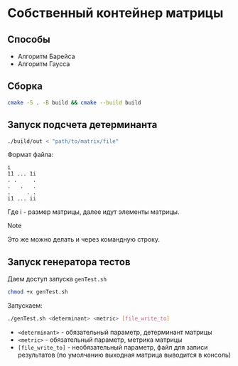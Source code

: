 # Собственный контейнер матрицы

## Способы

- Алгоритм Барейса
- Алгоритм Гаусса

## Сборка

```bash
cmake -S . -B build && cmake --build build
```

## Запуск подсчета детерминанта

```bash
./build/out < "path/to/matrix/file"
```

Формат файла:

```
i
11 ... 1i
. .     .
.   .   .
.     . .
i1 ... ii
```

Где i - размер матрицы, далее идут элементы матрицы.

> [!NOTE]
> Это же можно делать и через командную строку.

## Запуск генератора тестов

Даем доступ запуска `genTest.sh`

```bash
chmod +x genTest.sh
```

Запускаем:

```bash
./genTest.sh <determinant> <metric> [file_write_to]
```

- `<determinant>` - обязательный параметр, детерминант матрицы
- `<metric>` - обязательный параметр, метрика матрицы
- `[file_write_to]` - необязательный параметр, файл для записи результатов (по умолчанию выходная матрица выводится в консоль)